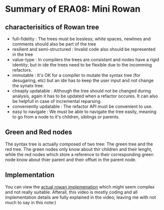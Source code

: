 # Summary of ERA08: Mini Rowan

## characterisitics of Rowan tree
* full-fidelity : The trees must be lossless; white spaces, newlines and comments should also be part of the tree
* resilient and semi-structured : Invalid code also should be represented in the tree
* value-type : In compilers the trees are consistant and nodes have a rigid identity; but in ide the trees need to be flexible due to the incomming refactors.
* immutable : It's OK for a compiler to mutate the syntax tree (for desugaring, etc) but an ide has to keep the user input and not change the synatx tree.
* cheaply updatable : Although the tree should not be changed during analysis, again it has to be updated when a refactor occures. It can also be helpfull in case of incremental reparsing.
* conveniently updatable : The refactor API must be convenient to use.
* easy to navigate : We must be able to navigate the tree easily, meaning to go from a node to it's children, siblings or parents.

## Green and Red nodes
The syntax tree is actually composed of two tree: The green tree and the red tree. The green nodes only know about thir children and their lenght, while the red nodes which store a reference to their corresponding green node know about thier parent and their offset in the parent node. 

## Implementation
You can view the [actual rowan implemenation](https://github.com/rust-analyzer/rowan) which might seem complex and not really suitable. Afterall, this video is mostly coding and all implementation details are fully explained in the video; leaving me with not much to say in this note:)